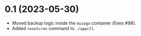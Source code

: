 # 0.1 (2023-05-30)

- Moved backup logic inside the `misago` container (fixes #98).
- Added `resetcron` command to `./appctl`.